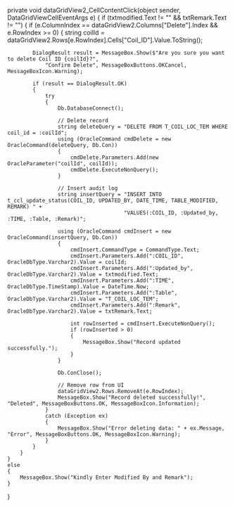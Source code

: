 private void dataGridView2_CellContentClick(object sender, DataGridViewCellEventArgs e)
{
    if (txtmodified.Text != "" && txtRemark.Text != "")
    {
        if (e.ColumnIndex == dataGridView2.Columns["Delete"].Index && e.RowIndex >= 0)
        {
            string coilId = dataGridView2.Rows[e.RowIndex].Cells["Coil_ID"].Value.ToString();

            DialogResult result = MessageBox.Show($"Are you sure you want to delete Coil ID {coilId}?",
                "Confirm Delete", MessageBoxButtons.OKCancel, MessageBoxIcon.Warning);

            if (result == DialogResult.OK)
            {
                try
                {
                    Db.DatabaseConnect();

                    // Delete record
                    string deleteQuery = "DELETE FROM T_COIL_LOC_TEM WHERE coil_id = :coilId";
                    using (OracleCommand cmdDelete = new OracleCommand(deleteQuery, Db.Con))
                    {
                        cmdDelete.Parameters.Add(new OracleParameter("coilId", coilId));
                        cmdDelete.ExecuteNonQuery();
                    }

                    // Insert audit log
                    string insertQuery = "INSERT INTO t_ccl_update_status(COIL_ID, UPDATED_BY, DATE_TIME, TABLE_MODIFIED, REMARK) " +
                                         "VALUES(:COIL_ID, :Updated_by, :TIME, :Table, :Remark)";

                    using (OracleCommand cmdInsert = new OracleCommand(insertQuery, Db.Con))
                    {
                        cmdInsert.CommandType = CommandType.Text;
                        cmdInsert.Parameters.Add(":COIL_ID", OracleDbType.Varchar2).Value = coilId;
                        cmdInsert.Parameters.Add(":Updated_by", OracleDbType.Varchar2).Value = txtmodified.Text;
                        cmdInsert.Parameters.Add(":TIME", OracleDbType.TimeStamp).Value = DateTime.Now;
                        cmdInsert.Parameters.Add(":Table", OracleDbType.Varchar2).Value = "T_COIL_LOC_TEM";
                        cmdInsert.Parameters.Add(":Remark", OracleDbType.Varchar2).Value = txtRemark.Text;

                        int rowInserted = cmdInsert.ExecuteNonQuery();
                        if (rowInserted > 0)
                        {
                            MessageBox.Show("Record updated successfully.");
                        }
                    }

                    Db.ConClose();

                    // Remove row from UI
                    dataGridView2.Rows.RemoveAt(e.RowIndex);
                    MessageBox.Show("Record deleted successfully!", "Deleted", MessageBoxButtons.OK, MessageBoxIcon.Information);
                }
                catch (Exception ex)
                {
                    MessageBox.Show("Error deleting data: " + ex.Message, "Error", MessageBoxButtons.OK, MessageBoxIcon.Warning);
                }
            }
        }
    }
    else
    {
        MessageBox.Show("Kindly Enter Modified By and Remark");
    }
}